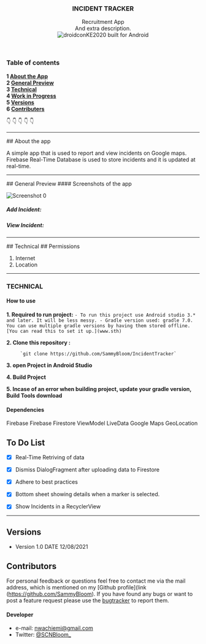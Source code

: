 <p align="center">
  <h3 align="center">INCIDENT TRACKER</h3>
  
  <p align="center">
    Recruitment App<br>
   And extra description.
    <br>
     <img src="https://forthebadge.com/images/badges/built-for-android.svg" alt="droidconKE2020 built for Android">
    <br>
    </p>

<br>

### Table of contents

**1 [About the App](#about-the-app)**<br>
**2 [General Preview](#general-preview)**<br>
**3 [Technical](#technical)**<br>
**4 [Work in Progress](#work-in-progress)**<br>
**5 [Versions](#versions)**<br>
**6 [Contributers](#contributers)**<br>

:point_down: :point_down: :point_down: :point_down: :point_down:


<hr>
## About the app

A simple app that is used to report and view incidents on Google maps. Firebase Real-Time Database is used to store incidents and it is updated at real-time.

<hr>
## General Preview
#### Screenshots of the app

![Screenshot 0](images/Launch.jpg) 

##### Add Incident:


##### View Incident:



<hr>
## Technical
## Permissions

1. Internet
2. Location

<hr>

### TECHNICAL

#### How to use

**1. Required to run project:**
       ` - To run this project use Android studio 3.* and later. It will be less messy.
         - Gradle version used: gradle 7.0. You can use multiple gradle versions by having them stored offline. [You can read this to set it up.](www.sth)
        `

**2. Clone this repository :**
 
         `git clone https://github.com/SammyBloom/IncidentTracker`
         
**3. open Project in Android Studio**

**4. Build Project**

**5. Incase of an error when building project, update your gradle version, Build Tools download**


#### Dependencies
Firebase
Firebase Firestore
ViewModel
LiveData
Google Maps
GeoLocation

## To Do List

- [x] Real-Time Retriving of data 
- [x] Dismiss DialogFragment after uploading data to Firestore
- [x] Adhere to best practices
- [x] Bottom sheet showing details when a marker is selected.
- [x] Show Incidents in a RecyclerView


<hr>


## Versions 
* Version 1.0  DATE 12/08/2021


## Contributors
For personal feedback or questions feel free to contact me via the mail address, which is mentioned on my [Github profile](link (https://github.com/SammyBloom). If you have found any bugs or want to post a feature request please use the [bugtracker](https://github.com/SammyBloom/IncidentTracker/issues) to report them.


#### Developer
* e-mail: nwachiemi@gmail.com
* Twitter: [@SCNBloom_](https://twitter.com/SCNBloom "SCNBloom")
